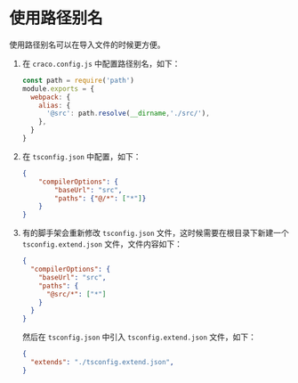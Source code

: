 # 使用路径别名

使用路径别名可以在导入文件的时候更方便。

1. 在 `craco.config.js` 中配置路径别名，如下：

   ```js
   const path = require('path')
   module.exports = {
     webpack: {
       alias: {
         '@src': path.resolve(__dirname,'./src/'),
       },
     }
   }
   ```

2. 在 `tsconfig.json` 中配置，如下：

   ```json
   {
       "compilerOptions": {
           "baseUrl": "src",
           "paths": {"@/*": ["*"]}
       }
   }
   ```

3. 有的脚手架会重新修改 `tsconfig.json` 文件，这时候需要在根目录下新建一个 `tsconfig.extend.json` 文件，文件内容如下：

   ```json
   {
     "compilerOptions": {
       "baseUrl": "src",
       "paths": {
         "@src/*": ["*"]
       }
     }
   }
   ```

   然后在 `tsconfig.json` 中引入 `tsconfig.extend.json` 文件，如下：

   ```json
   {
     "extends": "./tsconfig.extend.json",
   }
   ```

   